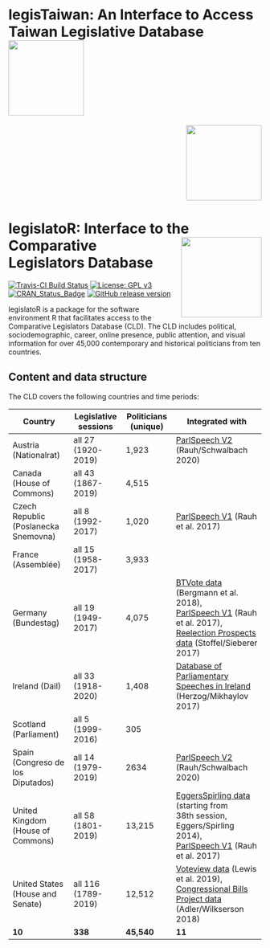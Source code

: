 # legisTaiwan: An Interface to Access Taiwan Legislative Database <img width="right" height="150" src="https://github.com/yl17124/legisTaiwan/blob/master/images/hexsticker_tw.png">



<p align="right">
  <img width="right" height="150" src="https://github.com/yl17124/legisTaiwan/blob/master/images/hexsticker_tw.png">
</p>



# legislatoR: Interface to the Comparative <img src="images/sticker.jpg" width="160" align="right" /> <br /> Legislators Database

[![Travis-CI Build Status](https://travis-ci.org/saschagobel/legislatoR.svg?branch=master)](https://travis-ci.org/saschagobel/legislatoR)
[![License: GPL v3](https://img.shields.io/badge/License-GPLv3-blue.svg)](https://www.gnu.org/licenses/gpl-3.0)
[![CRAN_Status_Badge](http://www.r-pkg.org/badges/version/legislatoR)](https://cran.r-project.org/package=legislatoR)
[![GitHub release version](https://img.shields.io/github/release/saschagobel/legislatoR.svg?style=flat)](https://github.com/saschagobel/legislatoR/releases)

legislatoR is a package for the software environment R that facilitates access to the Comparative Legislators Database (CLD). The CLD includes political, sociodemographic, career, online presence, public attention, and visual information for over 45,000 contemporary and historical politicians from ten countries.

## Content and data structure
The CLD covers the following countries and time periods:

| Country                              | Legislative sessions        | Politicians (unique) | Integrated with    |
| ------------------------------------ | --------------------------- | -------------------- | ------------------ |
| Austria (Nationalrat)                | all 27<br /> (1920-2019)    | 1,923                | [ParlSpeech V2](https://dataverse.harvard.edu/dataset.xhtml?persistentId=doi:10.7910/DVN/L4OAKN) (Rauh/Schwalbach 2020)      |
| Canada (House of Commons)            | all 43<br /> (1867-2019)    | 4,515                |                    |
| Czech Republic (Poslanecka Snemovna) | all 8<br /> (1992-2017)     | 1,020                | [ParlSpeech V1](https://dataverse.harvard.edu/dataset.xhtml?persistentId=doi:10.7910/DVN/E4RSP9) (Rauh et al. 2017)          |
| France (Assemblée)                   | all 15<br /> (1958-2017)    | 3,933                |                    |
| Germany (Bundestag)                  | all 19<br /> (1949-2017)    | 4,075                | [BTVote data](https://dataverse.harvard.edu/dataverse/btvote) (Bergmann et al. 2018),<br /> [ParlSpeech V1](https://dataverse.harvard.edu/dataset.xhtml?persistentId=doi:10.7910/DVN/E4RSP9) (Rauh et al. 2017),<br /> [Reelection Prospects data](https://dataverse.harvard.edu/dataset.xhtml?persistentId=doi:10.7910/DVN/EBEDPI) (Stoffel/Sieberer 2017)   |
| Ireland (Dail)                       | all 33<br /> (1918-2020)          | 1,408                |	[Database of Parliamentary Speeches in Ireland](https://dataverse.harvard.edu/dataset.xhtml?persistentId=doi:10.7910/DVN/6MZN76) (Herzog/Mikhaylov 2017)	|
| Scotland (Parliament)                | all 5<br /> (1999-2016)           | 305                  |       			 |
| Spain (Congreso de los Diputados)    | all 14<br /> (1979-2019)          | 2634           | [ParlSpeech V2](https://dataverse.harvard.edu/dataset.xhtml?persistentId=doi:10.7910/DVN/L4OAKN) (Rauh/Schwalbach 2020)      |        
| United Kingdom (House of Commons)    | all 58<br /> (1801-2019)          | 13,215               | [EggersSpirling data](https://github.com/ArthurSpirling/EggersSpirlingDatabase) (starting from <br /> 38th session, Eggers/Spirling 2014),<br /> [ParlSpeech V1](https://dataverse.harvard.edu/dataset.xhtml?persistentId=doi:10.7910/DVN/E4RSP9) (Rauh et al. 2017) | 
| United States (House and Senate)     | all 116<br /> (1789-2019)         | 12,512               | [Voteview data](https://voteview.com/data) (Lewis et al. 2019), <br /> [Congressional Bills Project data](http://www.congressionalbills.org/) (Adler/Wilkserson 2018) |
| **10**                                | **338**                     | **45,540**           | **11** 		       |
